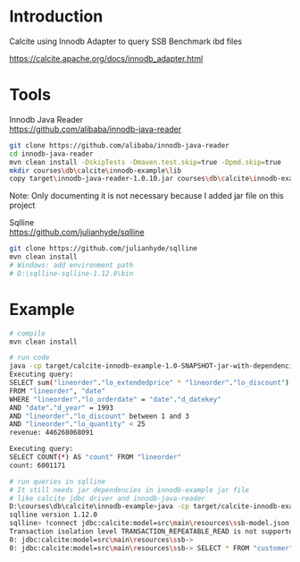 # Introduction

Calcite using Innodb Adapter to query SSB Benchmark ibd files

https://calcite.apache.org/docs/innodb_adapter.html  

# Tools

Innodb Java Reader  
https://github.com/alibaba/innodb-java-reader

```bash
git clone https://github.com/alibaba/innodb-java-reader
cd innodb-java-reader
mvn clean install -DskipTests -Dmaven.test.skip=true -Dpmd.skip=true
mkdir courses\db\calcite\innodb-example\lib
copy target\innodb-java-reader-1.0.10.jar courses\db\calcite\innodb-example\lib
```

Note: Only documenting it is not necessary because I added jar file on this project

Sqlline  
https://github.com/julianhyde/sqlline

```bash
git clone https://github.com/julianhyde/sqlline
mvn clean install
# Windows: add environment path
# D:\sqlline-sqlline-1.12.0\bin
```

# Example

```bash
# compile
mvn clean install

# run code
java -cp target/calcite-innodb-example-1.0-SNAPSHOT-jar-with-dependencies.jar SSBQueryExample
Executing query:
SELECT sum("lineorder"."lo_extendedprice" * "lineorder"."lo_discount") AS "revenue"
FROM "lineorder", "date"
WHERE "lineorder"."lo_orderdate" = "date"."d_datekey"
AND "date"."d_year" = 1993
AND "lineorder"."lo_discount" between 1 and 3
AND "lineorder"."lo_quantity" < 25
revenue: 446268068091

Executing query:
SELECT COUNT(*) AS "count" FROM "lineorder"
count: 6001171

# run queries in sqlline
# It still needs jar dependencies in innodb-example jar file
# like calcite jdbc driver and innodb-java-reader 
D:\courses\db\calcite\innodb-example>java -cp target/calcite-innodb-example-1.0-SNAPSHOT-jar-with-dependencies.jar sqlline.SqlLine
sqlline version 1.12.0
sqlline> !connect jdbc:calcite:model=src\main\resources\ssb-model.json admin admin
Transaction isolation level TRANSACTION_REPEATABLE_READ is not supported. Default (TRANSACTION_NONE) will be used instead.
0: jdbc:calcite:model=src\main\resources\ssb->
0: jdbc:calcite:model=src\main\resources\ssb-> SELECT * FROM "customer" LIMIT 5;
```
